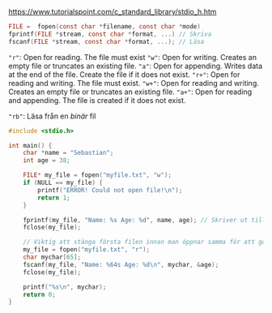 https://www.tutorialspoint.com/c_standard_library/stdio_h.htm

```c
FILE =  fopen(const char *filename, const char *mode)
fprintf(FILE *stream, const char *format, ...) // Skriva
fscanf(FILE *stream, const char *format, ...); // Läsa
```

``"r"``: Open for reading. The file must exist
``"w"``: Open for writing. Creates an empty file or truncates an existing file.
``"a"``: Open for appending. Writes data at the end of the file. Create the file if it does not exist.
``"r+"``: Open for reading and writing. The file must exist.
``"w+"``: Open for reading and writing. Creates an empty file or truncates an existing file.
``"a+"``: Open for reading and appending. The file is created if it does not exist.

``"rb"``: Läsa från en *binär* fil


```c
#include <stdio.h>

int main() {
	char *name = "Sebastian";
	int age = 38;

	FILE* my_file = fopen("myfile.txt", "w");
	if (NULL == my_file) {
		printf("ERROR! Could not open file!\n");
		return 1;
	}

	fprintf(my_file, "Name: %s Age: %d", name, age); // Skriver ut till en fil
	fclose(my_file);

	// Viktig att stänga första filen innan man öppnar samma för att göra en annan ändring för den kommer inte låta dig
	my_file = fopen("myfile.txt", "r");
	char mychar[65];
	fscanf(my_file, "Name: %64s Age: %d\n", mychar, &age);
	fclose(my_file);

	printf("%s\n", mychar);
	return 0;
}
```